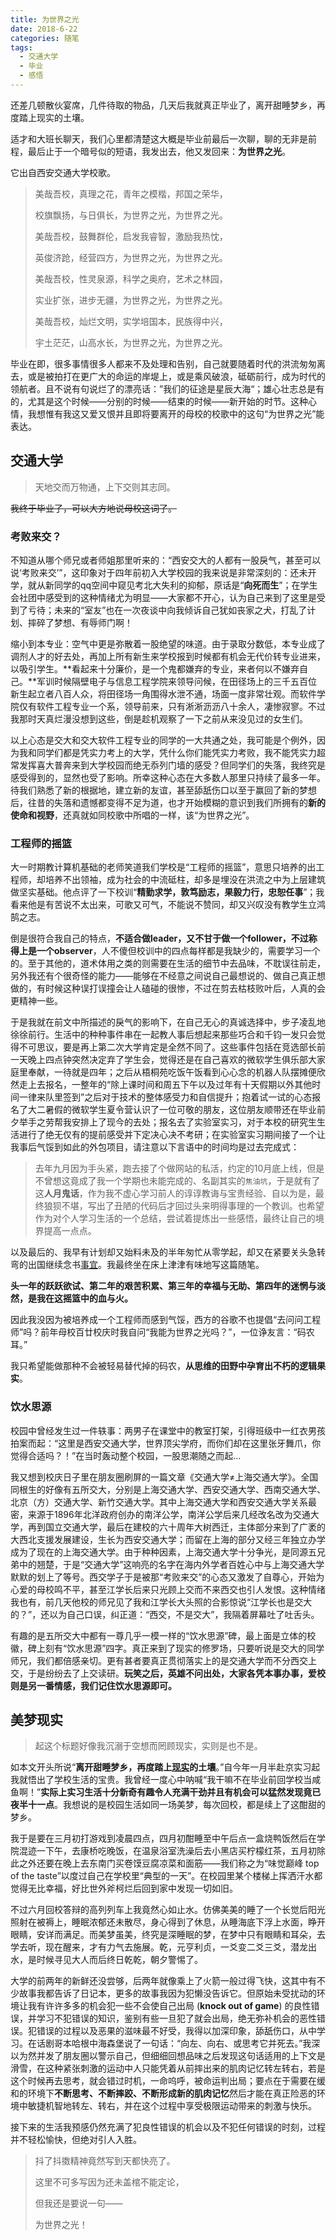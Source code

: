 ```yaml
---
title: 为世界之光
date: 2018-6-22
categories: 随笔
tags: 
  - 交通大学
  - 毕业
  - 感悟
---
```


还差几顿散伙宴席，几件待取的物品，几天后我就真正毕业了，离开甜睡梦乡，再度踏上现实的土壤。

适才和大班长聊天，我们心里都清楚这大概是毕业前最后一次聊，聊的无非是前程，最后止于一个暗号似的短语，我发出去，他又发回来：**为世界之光**。

它出自西安交通大学校歌。

> 美哉吾校，真理之花，青年之模楷，邦国之荣华，
>
> 校旗飘扬，与日俱长，为世界之光，为世界之光。
>
> 美哉吾校，鼓舞群伦，启发我睿智，激励我热忱，
>
> 英俊济跄，经营四方，为世界之光，为世界之光。
>
> 
>
> 美哉吾校，性灵泉源，科学之奥府，艺术之林园，
>
> 实业扩张，进步无疆，为世界之光，为世界之光。
>
> 美哉吾校，灿烂文明，实学培国本，民族得中兴，
>
> 宇土茫茫，山高水长，为世界之光，为世界之光。

毕业在即，很多事情很多人都来不及处理和告别，自己就要随着时代的洪流匆匆离去，或是被拍打在更广大的命运的岸堤上，或是乘风破浪，砥砺前行，成为时代的领航者。且不说有句说烂了的漂亮话：”我们的征途是星辰大海“；雄心壮志总是有的，尤其是这个时候——分别的时候——结束的时候——新开始的时节。这种心情，我想惟有我这又爱又恨并且即将要离开的母校的校歌中的这句“为世界之光”能表达。

<!--more-->

## 交通大学

> 天地交而万物通，上下交则其志同。

~~我终于毕业了，可以大方地说母校这词了。~~

### 考败来交？

不知道从哪个师兄或者师姐那里听来的：“西安交大的人都有一股戾气，甚至可以说‘考败来交’”，这印象对于四年前初入大学校园的我来说是非常深刻的：还未开学，就从新同学的qq空间中窥见考北大失利的抑郁，原话是“**向死而生**”；在学生会社团中感受到的这种情绪尤为明显——大家都不开心，认为自己来到了这里是受到了亏待；未来的“室友”也在一次夜谈中向我倾诉自己犹如丧家之犬，打乱了计划、摔碎了梦想、有辱师门啊！

缩小到本专业：空气中更是弥散着一股绝望的味道。由于录取分数低，本专业成了调剂人才的好去处，再加上所有新生来学校报到时候都有机会无代价转专业进来，以吸引学生。**看起来十分廉价，是一个鬼都嫌弃的专业，来者何以不嫌弃自己。**军训时候隔壁电子与信息工程学院来领导问候，在田径场上的三千五百位新生起立者八百人众，将田径场一角围得水泄不通，场面一度非常壮观。而软件学院仅有软件工程专业一个系，领导前来，只有淅淅沥沥八十余人，凄惨寂寥。不过我那时天真烂漫没想到这些，倒是趁机观察了一下之前从来没见过的女生们。

以上心态是交大和交大软件工程专业的同学的一大共通之处，我可能是个例外，因为我和同学们都是凭实力考上的大学，凭什么你们能凭实力考败，我不能凭实力超常发挥喜大普奔来到大学校园而绝无忝列门墙的感受？但同学们的失落，我终究是感受得到的，显然也受了影响。所幸这种心态在大多数人那里只持续了最多一年。待我们熟悉了新的根据地，建立新的友谊，甚至舔舐伤口以至于赢回了新的梦想后，往昔的失落和遗憾都变得不足为道，也才开始模糊的意识到我们所拥有的**新的使命和视野**，还真就如同校歌中所唱的一样，该“为世界之光”。

### 工程师的摇篮

大一时期教计算机基础的老师笑道我们学校是“工程师的摇篮”，意思只培养的出工程师，却培养不出领袖，成为社会的中流砥柱，却多是埋没在洪流之中为上层建筑做坚实基础。他点评了一下校训“**精勤求学，敦笃励志，果毅力行，忠恕任事**”；我看来他是有苦说不太出来，可歌又可气，不能说不赞同，却又兴叹没有教学生立鸿鹄之志。

倒是很符合我自己的特点，**不适合做leader，又不甘于做一个follower，不过称得上是一个observer**，人不傻但校训中的四点每样都是我缺少的，需要学习一个的。至于其他的，道术体用之类的则需要在生活的细节中去品味，不耽误往前走，另外我还有个很奇怪的能力——能够在不经意之间说自己最想说的、做自己真正想做的，有时候这种误打误撞会让人磕碰的很惨，不过在剪去枯枝败叶后，人真的会更精神一些。

于是我就在前文中所描述的戾气的影响下，在自己无心的真诚选择中，步子凌乱地徐徐前行。生活中的种种事件串在一起教人事后想起来那些巧合和千钧一发只会觉得不可思议，要是再上第二次大学肯定是全然不同了。这些事件包括在竞选部长前一天晚上四点钟突然决定弃了学生会，觉得还是在自己喜欢的微软学生俱乐部大家庭里奉献，一待就是四年；之后从梧桐苑吃饭午饭看到心心念的机器人队摆摊便欣然走上去报名，一整年的“除上课时间和周五下午以及过年有十天假期以外其他时间一律来队里签到”之后对于技术的整体感受力和自信提升；抱着试一试的心态报名了大二暑假的微软学生夏令营认识了一位可敬的朋友，这位朋友顺带还在毕业前夕举手之劳帮我安排上了现今的去处；报名去了实验室实习，对于本校的研究生生活进行了绝无仅有的提前感受并下定决心决不考研；在实验室实习期间接了一个让我事后气馁到如此的外包项目，请注意以下言语中的时间均是过去完成式：

> 去年九月因为手头紧，跑去接了个做网站的私活，约定的10月底上线，但是不曾想这竟成了我一个学期也未能完成的、名副其实的`焦油坑`，于是就有了这**人月鬼话**，作为我不虚心学习前人的谆谆教诲与宝贵经验、自以为是，最终狼狈不堪，写出了丑陋的代码后才回过头来明得事理的一个教训。也希望作为对个人学习生活的一个总结，尝试着提炼出一些感悟，最终让自己的境界提高一点点。

以及最后的、我早有计划却又始料未及的半年匆忙从零学起，却又在紧要关头急转弯的出国继续念书[事宜](http://blog.thrimbda.com/2017/12/10/%E8%A1%8C%E7%99%BE%E9%87%8C%E8%80%85%E5%8D%8A%E4%B9%9D%E5%8D%81/)。我最终坐在床上津津有味地写这篇随笔。

**头一年的跃跃欲试、第二年的艰苦积累、第三年的幸福与无助、第四年的迷惘与淡然，是我在这摇篮中的血与火。**

因此我没因为被培养成一个工程师而感到气馁，西方的谷歌不也提倡“去问问工程师”吗？前年母校百廿校庆时我自问“我能为世界之光吗？”，一位诤友言：“码农耳。”

我只希望能做那种不会被轻易替代掉的码农，**从思维的田野中孕育出不朽的逻辑果实**。

### 饮水思源

校园中曾经发生过一件轶事：两男子在课堂中的教室打架，引得班级中一红衣男孩拍案而起：“这里是西安交通大学，世界顶尖学府，而你们却在这里张牙舞爪，你觉得合适吗？！”在当时轰动整个校园，一股思潮随之而起...

我又想到校庆日子里在朋友圈刷屏的一篇文章《交通大学&ne;上海交通大学》。全国同根生的好像有五所交大，分别是上海交通大学、西安交通大学、西南交通大学、北京（方）交通大学、新竹交通大学。其中上海交通大学和西安交通大学关系最密，来源于1896年北洋政府创办的南洋公学，南洋公学后来几经改名改为交通大学，再到国立交通大学，最后在建校的六十周年大树西迁，主体部分来到了广袤的大西北支援发展建设，生长为西安交通大学；而留在上海的部分又经三年独立办学成为了现在的上海交通大学。由于种种因素，上海交通大学十分争光，是同源五兄弟中的翘楚，于是“交通大学”这响亮的名字在海内外学者百姓心中与上海交通大学默默的划上了等号。西交学子于是被那“考败来交”的心态又激发了自尊心，开始为心爱的母校鸣不平，甚至江学长后来只光顾上交而不来西交也引人发恨。这种情绪我也有，前几天他校的师兄见了我和江学长大头照的合影惊说“江学长也是交大的？”，还以为自己口误，纠正道：“西交，不是交大”，我隔着屏幕吐了吐舌头。

有趣的是五所交大中都有一尊几乎一模一样的“饮水思源”碑，最上面是立体的校徽，碑上刻有“饮水思源”四字。真正来到了现实的修罗场，只要听说是交大的同学师兄，我们都倍感亲切。更有甚者要真正贯彻落实上的是交通大学而不分西交上交，于是纷纷去了上交读研。**玩笑之后，英雄不问出处，大家各凭本事办事，爱校则是另一番情感，我们记住饮水思源即可。**

## 美梦现实

> 起这个标题好像我沉溺于空想而罔顾现实，实则是也不是。

如本文开头所说“**离开甜睡梦乡，再度踏上[现实](http://blog.thrimbda.com/2018/03/08/'Tis-not-through-envy-of-thy-happy-lot/)的土壤**。”自今年一月半赴京实习起我就悟出了学校生活的宝贵。我曾经一度心中呐喊“我干嘛不在毕业前回学校当咸鱼啊！”**实际上实习生活十分新奇有趣令人充满干劲并且有机会可以猛然发现竟已夜半十一点**。我想说的是校园生活如同一场美梦，每次回校，都是续上了这酣甜的梦乡。

我于是要在三月初打游戏到凌晨四点，四月初酣睡至中午后点一盒烧鸭饭然后在学院混迹一下午，去康桥吃晚饭，在温泉浴室洗澡后去小黑店买柠檬红茶，五月初除此之外还要在晚上去东南门买卷馍豆腐凉菜和面筋——我们称之为“味觉巅峰 top of the taste”以度过自己在学校里“典型的一天”。在校园里某个楼梯上挥洒汗水都觉得无比幸福，好比世外斧柯烂后回到家中发现一切如旧。

不过六月回校答辩的高列列车上我竟然心如止水。仿佛美美的睡了一个长觉后阳光照射在被褥上，睡眠浓郁还未散尽，身心得到了休息，从睡海底下浮上水面，睁开眼睛，安详而满足。而美梦虽美，终究是深睡眠的梦，在梦中只有眼睛和耳朵，去学去听，现在醒来，才有力气去施展。乾，元亨利贞，一爻变二爻三爻，潜龙出水，是时候寻见大人而后终日乾乾，朝夕警惕了。

大学的前两年的新鲜还没尝够，后两年就像乘上了火箭一般过得飞快，这其中有不少故事我都告诉了日记本，更多的故事我因为犯懒没告诉它。但原始未受扰动的环境让我有许许多多的机会犯一些不会使自己出局 (**knock out of game**) 的良性错误，并学习不犯错误的知识，鉴别有些一旦犯了就会出局，绝无弥补机会的恶性错误。犯错误的过程以及恶果的滋味最不好受，我得以加深印象，舔舐伤口，从中学习。在话剧哥本哈根中海森堡说了一句话：“向左、向右、或思考它并死去。”我深以为然并发了朋友圈以警示自己，但细细回想品味之后发现这句话适用的上下文是滑雪，在这种紧张刺激的运动中人只能凭着从前摔出来的肌肉记忆转左转右，若是这个时候再去思考，就会错过时机，一命呜呼，被命运判出局；要点在于需要在缓和的环境下**不断思考、不断摔跤、不断形成新的肌肉记忆**然后才能在真正险恶的环境中敏捷机智地转左、转右，并在这个过程中享受极限运动带来的刺激与快乐。

接下来的生活我预感仍然充满了犯良性错误的机会以及不犯任何错误的时刻，过程并不轻松愉快，但绝对引人入胜。

> 抖了抖擞精神竟然写到天都快亮了。
>
> 这里不可多写因为还未盖棺不能定论，
>
> 但我还是要说一句——
>
> 为世界之光！